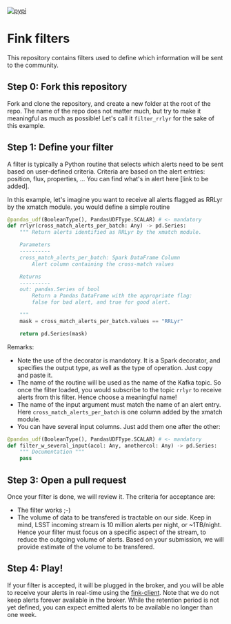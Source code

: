 [![pypi](https://img.shields.io/pypi/v/fink-filters.svg)](https://pypi.python.org/pypi/fink-filters)

# Fink filters

This repository contains filters used to define which information will be sent to the community. 

## Step 0: Fork this repository

Fork and clone the repository, and create a new folder at the root of the repo. The name of the repo does not matter much, but try to make it meaningful as much as possible! Let's call it `filter_rrlyr` for the sake of this example.

## Step 1: Define your filter

A filter is typically a Python routine that selects which alerts need to be sent based on user-defined criteria. Criteria are based on the alert entries: position, flux, properties, ... You can find what's in alert here [link to be added]. 

In this example, let's imagine you want to receive all alerts flagged as RRLyr by the xmatch module. you would define a simple routine 

```python
@pandas_udf(BooleanType(), PandasUDFType.SCALAR) # <- mandatory
def rrlyr(cross_match_alerts_per_batch: Any) -> pd.Series:
    """ Return alerts identified as RRLyr by the xmatch module.

    Parameters
    ----------
    cross_match_alerts_per_batch: Spark DataFrame Column
        Alert column containing the cross-match values

    Returns
    ----------
    out: pandas.Series of bool
        Return a Pandas DataFrame with the appropriate flag: 
        false for bad alert, and true for good alert.

    """
    mask = cross_match_alerts_per_batch.values == "RRLyr"

    return pd.Series(mask)
```

Remarks:

- Note the use of the decorator is mandotory. It is a Spark decorator, and specifies the output type, as well as the type of operation. Just copy and paste it.
- The name of the routine will be used as the name of the Kafka topic. So once the filter loaded, you would subscribe to the topic `rrlyr` to receive alerts from this filter. Hence choose a meaningful name!
- The name of the input argument must match the name of an alert entry. Here `cross_match_alerts_per_batch` is one column added by the xmatch module.
- You can have several input columns. Just add them one after the other:


```python
@pandas_udf(BooleanType(), PandasUDFType.SCALAR) # <- mandatory
def filter_w_several_input(acol: Any, anothercol: Any) -> pd.Series:
    """ Documentation """
    pass
```

## Step 3: Open a pull request

Once your filter is done, we will review it. The criteria for acceptance are:

- The filter works ;-)
- The volume of data to be transfered is tractable on our side. Keep in mind, LSST incoming stream is 10 million alerts per night, or ~1TB/night. Hence your filter must focus on a specific aspect of the stream, to reduce the outgoing volume of alerts. Based on your submission, we will provide estimate of the volume to be transfered.

## Step 4: Play!

If your filter is accepted, it will be plugged in the broker, and you will be able to receive your alerts in real-time using the [fink-client](https://github.com/astrolabsoftware/fink-client). Note that we do not keep alerts forever available in the broker. While the retention period is not yet defined, you can expect emitted alerts to be available no longer than one week.